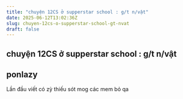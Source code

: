 ```yaml
---
title: "chuyện 12CS ở supperstar school : g/t n/vật"
date: 2025-06-12T13:02:36Z
slug: chuyen-12cs-o-supperstar-school-gt-nvat
draft: false
---
```


## chuyện 12CS ở supperstar school : g/t n/vật

## ponlazy

Lần đầu viết có zỳ thiếu sót mog các mem bỏ qa